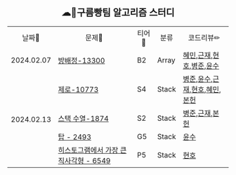 <div align="center"><h2>☁🍞구름빵팀 알고리즘 스터디</h3></div>

<div align="center">
  <table>
  <tr align="center">
    <td>날짜📆</td>
    <td>문제📝</td>
    <td>티어🥇</td>
    <td>분류</td>
    <td>코드리뷰✏</td>
  </tr>
  <tr>
    <td>2024.02.07</td>
    <td><a href="https://www.acmicpc.net/problem/13300">방배정-13300</a></td>
    <td>B2</td>
    <td>Array </td>
    <td><a href="https://github.com/2024-goormKDT-goormBread/Algorithm_Study/blob/main/%ED%98%9C%EB%AF%BC/BOJ_13300.py">혜민</a>,<a href="https://github.com/2024-goormKDT-goormBread/Algorithm_Study/blob/main/%EA%B7%BC%EC%9E%AC/BOJ_13300.py">근재</a>,<a href="https://github.com/2024-goormKDT-goormBread/Algorithm_Study/blob/main/%ED%98%84%ED%98%B8/BOJ_13300.js">현호</a>,<a href="https://github.com/2024-goormKDT-goormBread/Algorithm_Study/blob/main/%EB%B3%91%EC%A4%80/BOJ_13300.py">병준</a>,<a href="https://github.com/2024-goormKDT-goormBread/Algorithm_Study/blob/main/%EC%9C%A4%EC%88%98/BOJ_13300.py">윤수</a></td>
  </tr>
  <tr>
    <td rowspan='4'>2024.02.13</td>
    <td><a href="https://www.acmicpc.net/problem/13300">제로-10773</a></td>
    <td>S4</td> 
    <td>Stack</td>
    <td><a href="https://github.com/2024-goormKDT-goormBread/Algorithm_Study/blob/main/BOJ_10773.java">병준</a>,<a href="https://github.com/2024-goormKDT-goormBread/Algorithm_Study/blob/main/%EC%9C%A4%EC%88%98/BOJ_10773.py">윤수</a>,<a href="https://github.com/2024-goormKDT-goormBread/Algorithm_Study/blob/main/%EA%B7%BC%EC%9E%AC/BOJ_10773.py">근재</a>,<a href="https://github.com/2024-goormKDT-goormBread/Algorithm_Study/blob/main/%ED%98%84%ED%98%B8/BOJ_10773.js">현호</a>,<a href="https://github.com/2024-goormKDT-goormBread/Algorithm_Study/blob/main/%ED%98%9C%EB%AF%BC/BOJ_10773.py">혜민</a>,<a href="https://github.com/2024-goormKDT-goormBread/Algorithm_Study/blob/main/%EB%B3%B8%ED%97%8C/BOJ_10773.py">본헌</a></td>
  </tr>
  <tr>
    <td><a href="https://www.acmicpc.net/problem/1874">스택 수열-1874</a></td>
    <td>S2</td>
    <td>Stack</td>
    <td><a href="https://github.com/2024-goormKDT-goormBread/Algorithm_Study/blob/main/BOJ_1874.java">병준</a>,<a href="https://github.com/2024-goormKDT-goormBread/Algorithm_Study/blob/main/%EA%B7%BC%EC%9E%AC/BOJ_1874.py">근재</a>,<a href="https://github.com/2024-goormKDT-goormBread/Algorithm_Study/blob/main/%EB%B3%B8%ED%97%8C/BOJ_1874.py">본헌</a></td>
  </tr>
  <tr>
    <td><a href="https://www.acmicpc.net/problem/2493">탑 - 2493</a></td>
    <td>G5</td>
    <td>Stack</td>
    <td><a href="https://github.com/2024-goormKDT-goormBread/Algorithm_Study/blob/main/%EC%9C%A4%EC%88%98/BOJ_2493.py">윤수</a></td>
  </tr>
  <tr>
    <td><a href="https://www.acmicpc.net/problem/6549">히스토그램에서 가장 큰 직사각형 - 6549</a></td>
    <td>P5</td>
    <td>Stack</td>
    <td><a href="https://github.com/2024-goormKDT-goormBread/Algorithm_Study/blob/main/%ED%98%84%ED%98%B8/BOJ_6549.js">현호</a></td>
  </tr>
</table>
  
</div>
